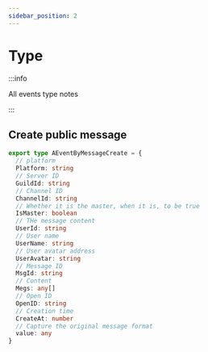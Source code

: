 ```yaml
---
sidebar_position: 2
---
```


# Type

:::info

All events type notes

:::

## Create public message

```ts title="message.create"
export type AEventByMessageCreate = {
  // platform
  Platform: string
  // Server ID
  GuildId: string
  // Channel ID
  ChannelId: string
  // Whether it is the master, when it is, to be true
  IsMaster: boolean
  // THe message content
  UserId: string
  // User name
  UserName: string
  // User avatar address
  UserAvatar: string
  // Message ID
  MsgId: string
  // Content
  Megs: any[]
  // Open ID
  OpenID: string
  // Creation time
  CreateAt: number
  // Capture the original message format
  value: any
}
```

